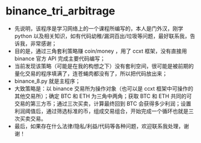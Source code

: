 # binance_tri_arbitrage
- 先说明，该程序是学习网络上的一个课程所编写的，本人是门外汉，刚学 python 以及相关知识，如有代码幼稚/漏洞百出/垃圾等问题，最好联系我，告诉我，非常感谢；
- 目的是，通过三角套利策略赚 coin/money ，用了 ccxt 框架，没有直接用 binance 官方 API 完成主要代码编写；
- 当前发现该策略（可能是在我的构想之下）没有套利空间，很可能是被前期的量化交易的程序填满了，连苍蝇肉都没有了，所以把代码放出来；
- binance_8.py 就是主程序；
- 大致策略是：以 binance 交易所为操作对象（也可以是 ccxt 框架中可操作的其他交易所）；确定 BTC 和 ETH 为三角中两角；获取 BTC 和 ETH 共同的可交易的第三方币；通过三次买卖，计算最终回到 BTC 会获得多少利润；设置利润阈值后，通过筛选标准的币，组成交易组合，开始完成一个循环也就是三次买卖交易。
- 最后，如果存在什么法律/隐私/利益/代码等各种问题，欢迎联系我处理，谢谢！
